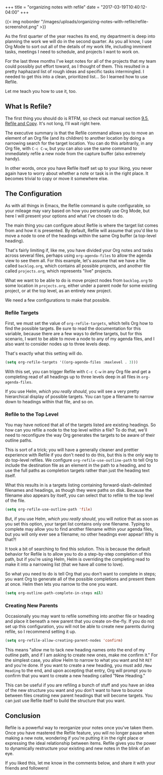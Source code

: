 +++
title = "organizing notes with refile"
date = "2017-03-19T10:40:12-04:00"
+++

{{< img noborder "/images/uploads/organizing-notes-with-refile/refile-screenshot.png" >}}

As the first quarter of the year reaches its end, my department is deep into
planning the work we will do in the second quarter. As you all know, I use Org
Mode to sort out all of the details of my work life, including imminent tasks,
meetings I need to schedule, and projects I want to work on.

For the last three months I've kept notes for all of the projects that my team
could possibly put effort toward, as I thought of them. This resulted in a
pretty haphazard list of rough ideas and specific tasks intermingled. I needed
to get this into a clean, prioritized list... So I learned how to use Refile.

Let me teach you how to use it, too.<!--more-->

## What Is Refile?

The first thing you should do is RTFM, so check out manual section [9.5, Refile
and Copy][refile]. It's not long, I'll wait right here.

[refile]: http://orgmode.org/manual/Refile-and-copy.html

The executive summary is that the Refile command allows you to move an element
of an Org file (and its children) to another location by doing a narrowing
search for the target location. You can do this arbitrarily, in any Org file,
with `C-c C-w`, but you can also use the same command to immediately refile a
new node from the capture buffer (also extremely handy).

In other words, once you have Refile itself set up to your liking, you never
again have to worry about whether a note or task is in the right place. It
becomes trivial to copy or move it somewhere else.

## The Configuration

As with all things in Emacs, the Refile command is quite configurable, so your
mileage may vary based on how you personally use Org Mode, but here I will
present your options and what I've chosen to do.

The main thing you can configure about Refile is where the target list comes
from and how it is presented. By default, Refile will assume that you'd like to
move a node to one of the headings within the same Org buffer (a top-level
heading).

That's fairly limiting if, like me, you have divided your Org notes and tasks
across several files, perhaps using `org-agenda-files` to allow the agenda view
to see them all. For this example, let's assume that we have a file called
`backlog.org`, which contains all possible projects, and another file called
`projects.org`, which represents "live" projects.

What we want to be able to do is move project nodes from `backlog.org` to some
location in `projects.org`, either under a parent node for some existing
project, or at the top level, as an entirely new project.

We need a few configurations to make that possible.

### Refile Targets

First, we must set the value of `org-refile-targets`, which tells Org how to
find the possible targets. Be sure to read the documentation for this variable,
because there are a few ways to define targets, but for this scenario, I want to
be able to move a node to any of my agenda files, and I also want to consider
nodes up to three levels deep.

That's exactly what this setting will do.

```cl
(setq org-refile-targets '((org-agenda-files :maxlevel . 3)))
```

With this set, you can trigger Refile with `C-c C-w` in any Org file and get a
completing read of all headings up to three levels deep in all files in
`org-agenda-files`.

If you use Helm, _which you really should_, you will see a very pretty
hierarchical display of possible targets. You can type a filename to narrow down
to headings within that file, and so on.

### Refile to the Top Level

You may have noticed that all of the targets listed are existing headings. So
how can you refile a node to the top level within a file? To do that, we'll need
to reconfigure the way Org generates the targets to be aware of their outline
paths.

This is sort of a trick; you will have a generally cleaner and prettier
experience with Refile if you don't need to do this, but this is the only way to
do top-level refiles. We configure `org-refile-use-outline-path` to tell Org to
include the destination file as an element in the path to a heading, and to use
the full paths as completion targets rather than just the heading text itself.

What this results in is a targets listing containing forward-slash-delimited
filenames and headings, as though they were paths on disk. Because the filename
also appears by itself, you can select that to refile to the top level of the
file.

```cl
(setq org-refile-use-outline-path 'file)
```

But, if you use Helm, _which you really should_, you will notice that as soon as
you set this option, your target list contains only one filename. Typing to
complete may allow you to find another filename within your agenda files, but
you will only ever see a filename; no other headings ever appear! Why is that?!

It took a bit of searching to find this solution. This is because the default
behavior for Refile is to allow you to do a step-by-step completion of this
path, but if you're using Helm, Helm is overriding the completing read to make
it into a narrowing list (that we have all come to love).

So what you need to do is tell Org that you don't want to complete in steps; you
want Org to generate all of the possible completions and present them at
once. Helm then lets you narrow to the one you want.

```cl
(setq org-outline-path-complete-in-steps nil)
```

### Creating New Parents

Occasionally you may want to refile something into another file or heading and
place it beneath a new parent that you create on-the-fly. If you do not set up
this configuration, you will not be able to create new parents during refile, so
I recommend setting it up.

```cl
(setq org-refile-allow-creating-parent-nodes 'confirm)
```

This means "allow me to tack new heading names onto the end of my outline path,
and if I am asking to create new ones, make me confirm it." For the simplest
case, you allow Helm to narrow to what you want and hit `RET` and you're
done. If you want to create a new heading, you must add `/New Heading` to the
end, and upon accepting that entry, Org will prompt you to confirm that you want
to create a new heading called "New Heading."

This can be useful if you are refiling a bunch of stuff and you have an idea of
the new structure you want and you don't want to have to bounce between files
creating new parent headings that will become targets. You can just use Refile
itself to build the structure that you want.

## Conclusion

Refile is a powerful way to reorganize your notes once you've taken them. Once
you have mastered the Refile feature, you will no longer pause when making a new
note, wondering if you're putting it in the right place or expressing the
ideal relationship between items. Refile gives you the power to dynamically
restructure your existing and new notes in the blink of an eye.

If you liked this, let me know in the comments below, and share it with your
friends and followers!
